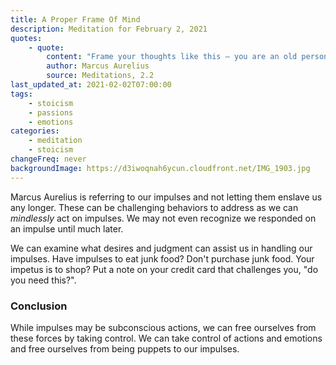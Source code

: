 ```yaml
---
title: A Proper Frame Of Mind
description: Meditation for February 2, 2021
quotes: 
    - quote:
        content: "Frame your thoughts like this — you are an old person, you won't let yourself be enslaved by this any longer, no longer pulled like a puppet by every impulse, and you'll stop complaining about your present fortune or dreading the future."
        author: Marcus Aurelius
        source: Meditations, 2.2
last_updated_at: 2021-02-02T07:00:00
tags:
    - stoicism
    - passions
    - emotions
categories:
    - meditation
    - stoicism
changeFreq: never
backgroundImage: https://d3iwoqnah6ycun.cloudfront.net/IMG_1903.jpg
---
```


Marcus Aurelius is referring to our impulses and not letting them enslave us any longer. These can be challenging 
behaviors to address as we can *mindlessly* act on impulses. We may not even recognize we responded on an impulse until 
much later.

We can examine what desires and judgment can assist us in handling our impulses. Have impulses to eat junk food? Don't 
purchase junk food. Your impetus is to shop? Put a note on your credit card that challenges you, "do you need this?". 

### Conclusion

While impulses may be subconscious actions, we can free ourselves from these forces by taking control. We can take 
control of actions and emotions and free ourselves from being puppets to our impulses.
